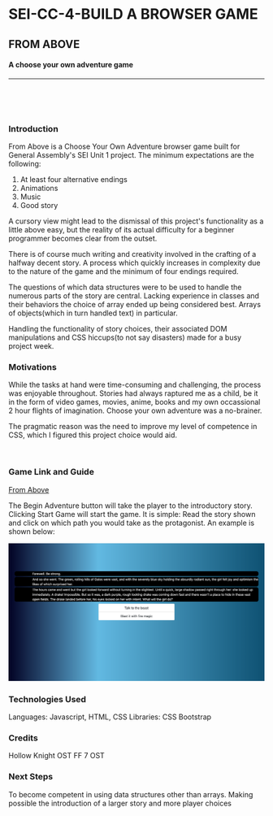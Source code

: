 # SEI-CC-4-BUILD A BROWSER GAME
## FROM ABOVE
#### A choose your own adventure game

---

<br>
<br>
<br>

### Introduction

From Above is a Choose Your Own Adventure browser game built for General Assembly's SEI Unit 1 project. The minimum expectations are the following:
1. At least four alternative endings
2. Animations
3. Music
4. Good story

A cursory view might lead to the dismissal of this project's functionality as a little above easy, but the reality of its actual difficulty for a beginner programmer becomes clear from the outset. 

There is of course much writing and creativity involved in the crafting of a halfway decent story. A process which quickly increases in complexity due to the nature of the game and the minimum of four endings required.
    
The questions of which data structures were to be used to handle the numerous parts of the story are central. Lacking experience in classes and their behaviors the choice of array ended up being considered best. Arrays of objects(which in turn handled text) in particular.

Handling the functionality of story choices, their associated DOM manipulations and CSS hiccups(to not say disasters) made for a busy project week.


### Motivations

While the tasks at hand were time-consuming and challenging, the process was enjoyable throughout. Stories had always raptured me as a child, be it in the form of video games, movies, anime, books and my own occassional 2 hour flights of imagination. Choose your own adventure was a no-brainer.

The pragmatic reason was the need to improve my level of competence in CSS, which I figured this project choice would aid.

<br>

### Game Link and Guide

[From Above](https://fromabove.surge.sh/)


The Begin Adventure button will take the player to the introductory story. Clicking Start Game will start the game. 
It is simple: Read the story shown and click on which path you would take as the protagonist. An example is shown below:

![image](/images/From_Above.png)
<br>



### Technologies Used

Languages: Javascript, HTML, CSS
Libraries: CSS Bootstrap


### Credits

Hollow Knight OST
FF 7 OST


### Next Steps

To become competent in using data structures other than arrays. Making possible the introduction of a larger story and more player choices











